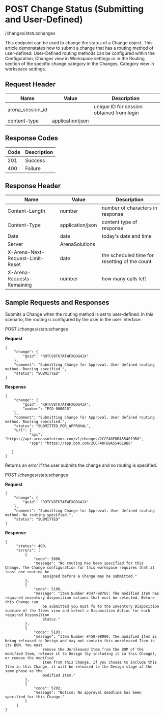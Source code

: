# POST Change Status (Submitting and User-Defined)
/changes/statuschanges

This endpoint can be used  to change the status of a Change object. This article demonstates how to submit a change that has a routing method of user-defined. User-Defined routing methods can be configured within the Configuration, Changes view in Workspace settings or in the Routing section of the specific change category in the Changes, Category view in workspace settings.

## Request Header

| Name<br> | Value<br> | Description<br> |
|  --- |  --- |  --- | 
| arena_session_id<br> |   | unique ID for session obtained from login<br> |
| content-type<br> | application/json<br> |   |

## Response Codes

| Code<br> | Description<br> |
|  --- |  --- | 
| 201<br> | Success<br> |
| 400<br> | Failure<br> |

## Response Header

| Name<br> | Value<br> | Description<br> |
|  --- |  --- |  --- | 
| Content-Length<br> | number<br> | number of characters in response<br> |
| Content-Type<br> | application/json<br> | content type of response<br> |
| Date<br> | date<br> | today's date and time<br> |
| Server<br> | ArenaSolutions<br> |   |
| X-Arena-Next-Request-Limit-Reset<br> | date<br> | the scheduled time for resetting of the count<br> |
| X-Arena-Requests-Remaining<br> | number<br> | how many calls left<br> |

## Sample Requests and Responses
Submits a Change when the routing method is set to user-defined. In this scenario, the routing is configured by the user in the user interface.

POST /changes/statuschanges

**Request** 

```
{
    "change": {
        "guid": "R9TCV8TK7ATWFXDDG41X"
    },
    "comment": "Submitting Change for Approval. User defined routing method. Routing specified.",
    "status": "SUBMITTED"
}
```
**Response** 

```
{  
    "change": {
        "guid": "R9TCV8TK7ATWFXDDG41X",
        "number": "ECO-000028"
    },
    "comment": "Submitting Change for Approval. User defined routing method. Routing specified.",
    "status": "SUBMITTED_FOR_APPROVAL",
    "url": {
           "api": "https://api.arenasolutions.com/v1/changes/2CCFA0FDBA554619B8",
           "app": "https://app.bom.com/2CCFA0FDBA554619B8"

   }
}
```
Returns an error if the user submits the change and no routing is specified.

POST /changes/statuschanges

**Request** 

```
{
    "change": {
        "guid": "R9TCV8TK7ATWFXDDG41X"
    },
    "comment": "Submitting Change for Approval. User defined routing method. No routing specified.",
    "status": "SUBMITTED"
}
```
**Response** 

```
{
     "status": 400,
     "errors": [
         {
             "code": 5006,
             "message": "No routing has been specified for this Change. The Change configuration for this workspace requires that at least one routing be 
                 assigned before a Change may be submitted."
         },
         {
             "code": 5106,
             "message": "Item Number #347-98765: The modified Item has required inventory disposition actions that must be selected. Before this Change can 
                 be submitted you must fo to the Inventory Disposition subview of the Items view and select a Disposition Action for each required Disposition 
                 Status."
         },
         {
             "code": 5183,
             "message": "Item Number #450-98900: The modified Item is being released to Design and may not contain this unreleased Item in its BOM. You must 
                 remove the Unreleased Item from the BOM of the modified Item, release it to Design (by including it in this Change), or remove the modified
                 Item from this Change. If you choose to include this Item in this Change, it will be released to the Design stage at the same phase as the 
                 modified Item."
         },
         {
             "code": 5202,
             "message": "Notice: No approval deadline has been specified for this Change."
         }
     ] 
}
```
